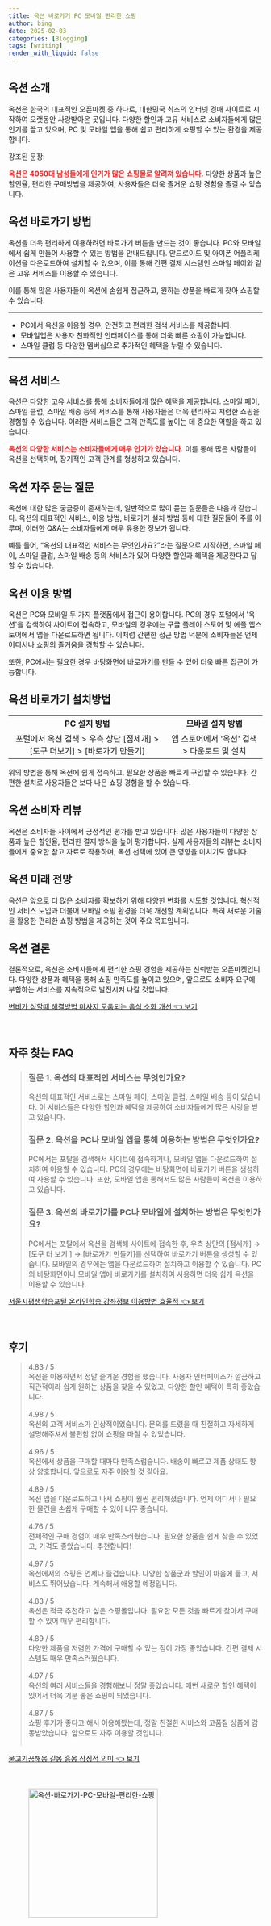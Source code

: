 ```yaml
---
title: 옥션 바로가기 PC 모바일 편리한 쇼핑
author: bing
date: 2025-02-03
categories: [Blogging]
tags: [writing]
render_with_liquid: false
---
```



<h2 id='옥션_소개'>옥션 소개</h2>

<p>옥션은 한국의 대표적인 오픈마켓 중 하나로, 대한민국 최초의 인터넷 경매 사이트로 시작하여 오랫동안 사랑받아온 곳입니다. 다양한 할인과 고유 서비스로 소비자들에게 많은 인기를 끌고 있으며, PC 및 모바일 앱을 통해 쉽고 편리하게 쇼핑할 수 있는 환경을 제공합니다. </p>

<p>강조된 문장:</p>

<p><b><span style="color: #ee2323;">옥션은 4050대 남성들에게 인기가 많은 쇼핑몰로 알려져 있습니다.</span></b> 다양한 상품과 높은 할인율, 편리한 구매방법을 제공하여, 사용자들은 더욱 즐거운 쇼핑 경험을 즐길 수 있습니다.</p>

<h2 id='옥션_바로가기_방법'>옥션 바로가기 방법</h2>

<p>옥션을 더욱 편리하게 이용하려면 바로가기 버튼을 만드는 것이 좋습니다. PC와 모바일에서 쉽게 만들어 사용할 수 있는 방법을 안내드립니다. 안드로이드 및 아이폰 어플리케이션을 다운로드하여 설치할 수 있으며, 이를 통해 간편 결제 시스템인 스마일 페이와 같은 고유 서비스를 이용할 수 있습니다.</p>

<p>이를 통해 많은 사용자들이 옥션에 손쉽게 접근하고, 원하는 상품을 빠르게 찾아 쇼핑할 수 있습니다.</p>

<hr />

<ul>
    <li>PC에서 옥션을 이용할 경우, 안전하고 편리한 검색 서비스를 제공합니다.</li>
    <li>모바일앱은 사용자 친화적인 인터페이스를 통해 더욱 빠른 쇼핑이 가능합니다.</li>
    <li>스마일 클럽 등 다양한 멤버십으로 추가적인 혜택을 누릴 수 있습니다.</li>
</ul>

<hr />

<h2 id='옥션_서비스'>옥션 서비스</h2>

<p>옥션은 다양한 고유 서비스를 통해 소비자들에게 많은 혜택을 제공합니다. 스마일 페이, 스마일 클럽, 스마일 배송 등의 서비스를 통해 사용자들은 더욱 편리하고 저렴한 쇼핑을 경험할 수 있습니다. 이러한 서비스들은 고객 만족도를 높이는 데 중요한 역할을 하고 있습니다.</p>

<p><b><span style="color: #ee2323;">옥션의 다양한 서비스는 소비자들에게 매우 인기가 있습니다.</span></b> 이를 통해 많은 사람들이 옥션을 선택하며, 장기적인 고객 관계를 형성하고 있습니다.</p>

<h2 id='옥션_자주_묻는_질문'>옥션 자주 묻는 질문</h2>

<p>옥션에 대한 많은 궁금증이 존재하는데, 일반적으로 많이 묻는 질문들은 다음과 같습니다. 옥션의 대표적인 서비스, 이용 방법, 바로가기 설치 방법 등에 대한 질문들이 주를 이루며, 이러한 Q&A는 소비자들에게 매우 유용한 정보가 됩니다.</p>

<p>예를 들어, “옥션의 대표적인 서비스는 무엇인가요?”라는 질문으로 시작하면, 스마일 페이, 스마일 클럽, 스마일 배송 등의 서비스가 있어 다양한 할인과 혜택을 제공한다고 답할 수 있습니다.</p>

<h2 id='옥션_이용_방법'>옥션 이용 방법</h2>

<p>옥션은 PC와 모바일 두 가지 플랫폼에서 접근이 용이합니다. PC의 경우 포털에서 '옥션'을 검색하여 사이트에 접속하고, 모바일의 경우에는 구글 플레이 스토어 및 에플 앱스토어에서 앱을 다운로드하면 됩니다. 이처럼 간편한 접근 방법 덕분에 소비자들은 언제 어디서나 쇼핑의 즐거움을 경험할 수 있습니다.</p>

<p>또한, PC에서는 필요한 경우 바탕화면에 바로가기를 만들 수 있어 더욱 빠른 접근이 가능합니다.</p>

<h2 id='옥션_바로가기_설치방법'>옥션 바로가기 설치방법</h2>

<table>
    <tr>
        <td style="text-align: center; height: 17px;"><b>PC 설치 방법</b></td>
        <td style="text-align: center; height: 17px;"><b>모바일 설치 방법</b></td>
    </tr>
    <tr>
        <td style="text-align: center; height: 17px;">포털에서 옥션 검색 > 우측 상단 [점세개] > [도구 더보기] > [바로가기 만들기]</td>
        <td style="text-align: center; height: 17px;">앱 스토어에서 '옥션' 검색 > 다운로드 및 설치</td>
    </tr>
</table>

<p>위의 방법을 통해 옥션에 쉽게 접속하고, 필요한 상품을 빠르게 구입할 수 있습니다. 간편한 설치로 사용자들은 보다 나은 쇼핑 경험을 할 수 있습니다.</p>

<h2 id='옥션_소비자_리뷰'>옥션 소비자 리뷰</h2>

<p>옥션은 소비자들 사이에서 긍정적인 평가를 받고 있습니다. 많은 사용자들이 다양한 상품과 높은 할인율, 편리한 결제 방식을 높이 평가합니다. 실제 사용자들의 리뷰는 소비자들에게 중요한 참고 자료로 작용하며, 옥션 선택에 있어 큰 영향을 미치기도 합니다.</p>

<h2 id='옥션_미래_전망'>옥션 미래 전망</h2>

<p>옥션은 앞으로 더 많은 소비자를 확보하기 위해 다양한 변화를 시도할 것입니다. 혁신적인 서비스 도입과 더불어 모바일 쇼핑 환경을 더욱 개선할 계획입니다. 특히 새로운 기술을 활용한 편리한 쇼핑 방법을 제공하는 것이 주요 목표입니다.</p>

<h2 id='옥션_결론'>옥션 결론</h2>

<p>결론적으로, 옥션은 소비자들에게 편리한 쇼핑 경험을 제공하는 신뢰받는 오픈마켓입니다. 다양한 상품과 혜택을 통해 쇼핑 만족도를 높이고 있으며, 앞으로도 소비자 요구에 부합하는 서비스를 지속적으로 발전시켜 나갈 것입니다.</p>


<p><a class="click-button" title="변비가 심할때 해결방법 마사지 도움되는 음식 소화 개선" href="https://afficreate.github.io/posts/%EB%B3%80%EB%B9%84%EA%B0%80-%EC%8B%AC%ED%95%A0%EB%95%8C-%ED%95%B4%EA%B2%B0%EB%B0%A9%EB%B2%95-%EB%A7%88%EC%82%AC%EC%A7%80-%EB%8F%84%EC%9B%80%EB%90%98%EB%8A%94-%EC%9D%8C%EC%8B%9D-%EC%86%8C%ED%99%94-%EA%B0%9C%EC%84%A0/" rel="dofollow">변비가 심할때 해결방법 마사지 도움되는 음식 소화 개선 👈 보기</a></p><br>
<h2 id='자주_찾는_FAQ'>자주 찾는 FAQ</h2>
<div itemscope="" itemtype="https://schema.org/FAQPage">
<blockquote>
<div itemscope="" itemprop="mainEntity" itemtype="https://schema.org/Question">
<h3 itemprop="name">질문 1. 옥션의 대표적인 서비스는 무엇인가요?</h3>
<div itemscope="" itemprop="acceptedAnswer" itemtype="https://schema.org/Answer">
<span itemprop="text">
<p>옥션의 대표적인 서비스로는 스마일 페이, 스마일 클럽, 스마일 배송 등이 있습니다. 이 서비스들은 다양한 할인과 혜택을 제공하여 소비자들에게 많은 사랑을 받고 있습니다.</p>
</span>
</div>
</div>
<div itemscope="" itemprop="mainEntity" itemtype="https://schema.org/Question">
<h3 itemprop="name">질문 2. 옥션을 PC나 모바일 앱을 통해 이용하는 방법은 무엇인가요?</h3>
<div itemscope="" itemprop="acceptedAnswer" itemtype="https://schema.org/Answer">
<span itemprop="text">
<p>PC에서는 포탈을 검색해서 사이트에 접속하거나, 모바일 앱을 다운로드하여 설치하여 이용할 수 있습니다. PC의 경우에는 바탕화면에 바로가기 버튼을 생성하여 사용할 수 있습니다. 또한, 모바일 앱을 통해서도 많은 사람들이 옥션을 이용하고 있습니다.</p>
</span>
</div>
</div>
<div itemscope="" itemprop="mainEntity" itemtype="https://schema.org/Question">
<h3 itemprop="name">질문 3. 옥션의 바로가기를 PC나 모바일에 설치하는 방법은 무엇인가요?</h3>
<div itemscope="" itemprop="acceptedAnswer" itemtype="https://schema.org/Answer">
<span itemprop="text">
<p>PC에서는 포탈에서 옥션을 검색해 사이트에 접속한 후, 우측 상단의 [점세개] → [도구 더 보기 ] → [바로가기 만들기]를 선택하여 바로가기 버튼을 생성할 수 있습니다. 모바일의 경우에는 앱을 다운로드하여 설치하고 이용할 수 있습니다. PC의 바탕화면이나 모바일 앱에 바로가기를 설치하여 사용하면 더욱 쉽게 옥션을 이용할 수 있습니다.</p>
</span>
</div>
</div>
</blockquote>
</div>
<p><a class="click-button" title="서울시평생학습포털 온라인학습 강좌정보 이용방법 효율적" href="https://afficreate.github.io/posts/%EC%84%9C%EC%9A%B8%EC%8B%9C%ED%8F%89%EC%83%9D%ED%95%99%EC%8A%B5%ED%8F%AC%ED%84%B8-%EC%98%A8%EB%9D%BC%EC%9D%B8%ED%95%99%EC%8A%B5-%EA%B0%95%EC%A2%8C%EC%A0%95%EB%B3%B4-%EC%9D%B4%EC%9A%A9%EB%B0%A9%EB%B2%95-%ED%9A%A8%EC%9C%A8%EC%A0%81/" rel="dofollow">서울시평생학습포털 온라인학습 강좌정보 이용방법 효율적 👈 보기</a></p><br>
<h2 id='후기'>후기</h2>
<div itemscope itemtype="https://schema.org/Product">
  <blockquote>
  <div itemprop="review" itemscope itemtype="https://schema.org/Review">
      <div itemprop="reviewRating" itemscope itemtype="https://schema.org/Rating"> <span itemprop="ratingValue">4.83</span> / <span itemprop="bestRating">5</span> </div>
      <span itemprop="reviewBody">옥션을 이용하면서 정말 즐거운 경험을 했습니다. 사용자 인터페이스가 깔끔하고 직관적이라 쉽게 원하는 상품을 찾을 수 있었고, 다양한 할인 혜택이 특히 좋았습니다.</span>
  </div>
  <br>
  <div itemprop="review" itemscope itemtype="https://schema.org/Review">
      <div itemprop="reviewRating" itemscope itemtype="https://schema.org/Rating"> <span itemprop="ratingValue">4.98</span> / <span itemprop="bestRating">5</span> </div>
      <span itemprop="reviewBody">옥션의 고객 서비스가 인상적이었습니다. 문의를 드렸을 때 친절하고 자세하게 설명해주셔서 불편함 없이 쇼핑을 마칠 수 있었습니다.</span>
  </div>
  <br>
  <div itemprop="review" itemscope itemtype="https://schema.org/Review">
      <div itemprop="reviewRating" itemscope itemtype="https://schema.org/Rating"> <span itemprop="ratingValue">4.96</span> / <span itemprop="bestRating">5</span> </div>
      <span itemprop="reviewBody">옥션에서 상품을 구매할 때마다 만족스럽습니다. 배송이 빠르고 제품 상태도 항상 양호합니다. 앞으로도 자주 이용할 것 같아요.</span>
  </div>
  <br>
  <div itemprop="review" itemscope itemtype="https://schema.org/Review">
      <div itemprop="reviewRating" itemscope itemtype="https://schema.org/Rating"> <span itemprop="ratingValue">4.89</span> / <span itemprop="bestRating">5</span> </div>
      <span itemprop="reviewBody">옥션 앱을 다운로드하고 나서 쇼핑이 훨씬 편리해졌습니다. 언제 어디서나 필요한 물건을 손쉽게 구매할 수 있어 너무 좋습니다.</span>
  </div>
  <br>
  <div itemprop="review" itemscope itemtype="https://schema.org/Review">
      <div itemprop="reviewRating" itemscope itemtype="https://schema.org/Rating"> <span itemprop="ratingValue">4.76</span> / <span itemprop="bestRating">5</span> </div>
      <span itemprop="reviewBody">전체적인 구매 경험이 매우 만족스러웠습니다. 필요한 상품을 쉽게 찾을 수 있었고, 가격도 좋았습니다. 추천합니다!</span>
  </div>
  <br>
  <div itemprop="review" itemscope itemtype="https://schema.org/Review">
      <div itemprop="reviewRating" itemscope itemtype="https://schema.org/Rating"> <span itemprop="ratingValue">4.97</span> / <span itemprop="bestRating">5</span> </div>
      <span itemprop="reviewBody">옥션에서의 쇼핑은 언제나 즐겁습니다. 다양한 상품군과 할인이 마음에 들고, 서비스도 뛰어났습니다. 계속해서 애용할 예정입니다.</span>
  </div>
  <br>
  <div itemprop="review" itemscope itemtype="https://schema.org/Review">
      <div itemprop="reviewRating" itemscope itemtype="https://schema.org/Rating"> <span itemprop="ratingValue">4.83</span> / <span itemprop="bestRating">5</span> </div>
      <span itemprop="reviewBody">옥션은 적극 추천하고 싶은 쇼핑몰입니다. 필요한 모든 것을 빠르게 찾아서 구매할 수 있어 매우 편리합니다.</span>
  </div>
  <br>
  <div itemprop="review" itemscope itemtype="https://schema.org/Review">
      <div itemprop="reviewRating" itemscope itemtype="https://schema.org/Rating"> <span itemprop="ratingValue">4.89</span> / <span itemprop="bestRating">5</span> </div>
      <span itemprop="reviewBody">다양한 제품을 저렴한 가격에 구매할 수 있는 점이 가장 좋았습니다. 간편 결제 시스템도 매우 만족스러웠습니다.</span>
  </div>
  <br>
  <div itemprop="review" itemscope itemtype="https://schema.org/Review">
      <div itemprop="reviewRating" itemscope itemtype="https://schema.org/Rating"> <span itemprop="ratingValue">4.97</span> / <span itemprop="bestRating">5</span> </div>
      <span itemprop="reviewBody">옥션의 여러 서비스들을 경험해보니 정말 좋았습니다. 매번 새로운 할인 혜택이 있어서 더욱 기분 좋은 쇼핑이 되었습니다.</span>
  </div>
  <br>
  <div itemprop="review" itemscope itemtype="https://schema.org/Review">
      <div itemprop="reviewRating" itemscope itemtype="https://schema.org/Rating"> <span itemprop="ratingValue">4.87</span> / <span itemprop="bestRating">5</span> </div>
      <span itemprop="reviewBody">쇼핑 후기가 좋다고 해서 이용해봤는데, 정말 친절한 서비스와 고품질 상품에 감동받았습니다. 앞으로도 자주 이용할 것입니다.</span>
  </div>
  <br>
  </blockquote>
</div>
<p><a class="click-button" title="물고기꿈해몽 길몽 흉몽 상징적 의미" href="https://afficreate.github.io/posts/%EB%AC%BC%EA%B3%A0%EA%B8%B0%EA%BF%88%ED%95%B4%EB%AA%BD-%EA%B8%B8%EB%AA%BD-%ED%9D%89%EB%AA%BD-%EC%83%81%EC%A7%95%EC%A0%81-%EC%9D%98%EB%AF%B8/" rel="dofollow">물고기꿈해몽 길몽 흉몽 상징적 의미 👈 보기</a></p><br>
<figure class="image"><img src="https://afficreate.github.io/assets/img/thumbnail/옥션-바로가기-PC-모바일-편리한-쇼핑.webp" alt="옥션-바로가기-PC-모바일-편리한-쇼핑" width="256" height="256"></figure>